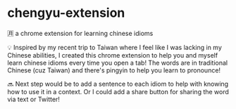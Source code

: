 # chengyu-extension
🈷️ a chrome extension for learning chinese idioms 

💡 Inspired by my recent trip to Taiwan where I feel like I was lacking in my Chinese abilities, I created this chrome extension to help you 
and myself learn chinese idioms every time you open a tab! The words are in traditional Chinese (cuz Taiwan) and there's pingyin to help you learn to pronounce!

🔜 Next step would be to add a sentence to each idiom to help with knowing how to use it in a context. Or I could add a share button for sharing the word via text or Twitter!
